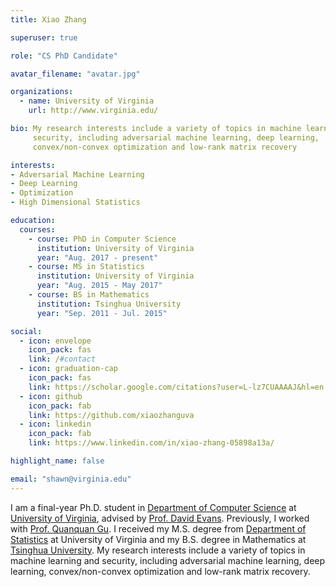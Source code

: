 ```yaml
---
title: Xiao Zhang

superuser: true

role: "CS PhD Candidate"

avatar_filename: "avatar.jpg"

organizations:
  - name: University of Virginia
    url: http://www.virginia.edu/

bio: My research interests include a variety of topics in machine learning and
     security, including adversarial machine learning, deep learning,
     convex/non-convex optimization and low-rank matrix recovery

interests: 
- Adversarial Machine Learning
- Deep Learning
- Optimization
- High Dimensional Statistics

education:
  courses:
    - course: PhD in Computer Science
      institution: University of Virginia
      year: "Aug. 2017 - present"
    - course: MS in Statistics
      institution: University of Virginia
      year: "Aug. 2015 - May 2017"
    - course: BS in Mathematics
      institution: Tsinghua University
      year: "Sep. 2011 - Jul. 2015"

social:
  - icon: envelope
    icon_pack: fas
    link: /#contact
  - icon: graduation-cap
    icon_pack: fas
    link: https://scholar.google.com/citations?user=L-lz7CUAAAAJ&hl=en
  - icon: github
    icon_pack: fab
    link: https://github.com/xiaozhanguva
  - icon: linkedin
    icon_pack: fab
    link: https://www.linkedin.com/in/xiao-zhang-05898a13a/

highlight_name: false

email: "shawn@virginia.edu"
---
```


I am a final-year Ph.D. student in <a href="https://engineering.virginia.edu/departments/computer-science" target="_blank" title=" ">Department of Computer Science</a> at <a href="http://www.virginia.edu/" target="_blank" title=" ">University of Virginia</a>, advised by <a href="https://www.cs.virginia.edu/~evans/" target="_blank" title=" ">Prof. David Evans</a>. Previously, I worked with <a href="https://web.cs.ucla.edu/~qgu/" target="_blank" title=" ">Prof. Quanquan Gu</a>. I received my M.S. degree from <a href = "https://statistics.as.virginia.edu/" target="_blank" title=" ">Department of Statistics</a> at University of Virginia and my B.S. degree in Mathematics at <a href = "https://www.tsinghua.edu.cn/" target="_blank" title=" ">Tsinghua University</a>. My research interests include a variety of topics in machine learning and security, including adversarial machine learning, deep learning, convex/non-convex optimization and low-rank matrix recovery.